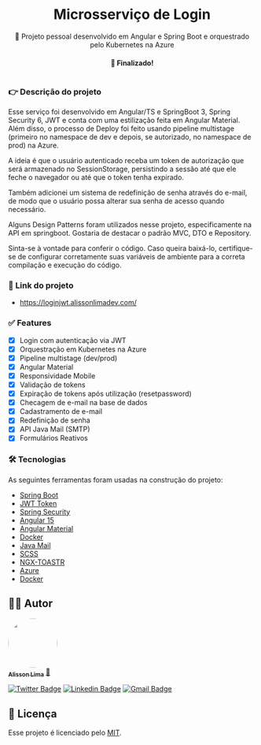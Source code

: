 <h1 align="center">Microsserviço de Login </h1>
<p align="center">🚀 Projeto pessoal desenvolvido em Angular e Spring Boot e orquestrado pelo Kubernetes na Azure</p>

<h4 align="center"> 
	 🐛 Finalizado!
</h4>

#
### 👉  Descrição do projeto

<p> Esse serviço foi desenvolvido em Angular/TS e SpringBoot 3, Spring Security 6, JWT e conta com uma estilização feita em Angular Material. Além disso, o processo de Deploy foi feito usando pipeline multistage (primeiro no namespace de dev e depois, se autorizado, no namespace de prod) na Azure.
 </p>
<p>A ideia é que o usuário autenticado receba um token de autorização que será armazenado no SessionStorage, persistindo a sessão até que ele feche o navegador ou até que o token tenha expirado.
</p>
<p> Também adicionei um sistema de redefinição de senha através do e-mail, de modo que o usuário possa alterar sua senha de acesso quando necessário.</p>

<p> Alguns Design Patterns foram utilizados nesse projeto, especificamente na API em springboot. Gostaria de destacar o padrão MVC, DTO e Repository.</p>

<p> Sinta-se à vontade para conferir o código. Caso queira baixá-lo, certifique-se de configurar corretamente suas variáveis de ambiente para a correta compilação e execução do código. </p>

### 🎁 Link do projeto

- https://loginjwt.alissonlimadev.com/
  
### ✅ Features

- [x] Login com autenticação via JWT
- [x] Orquestração em Kubernetes na Azure
- [x] Pipeline multistage (dev/prod)
- [x] Angular Material
- [x] Responsividade Mobile
- [x] Validação de tokens
- [x] Expiração de tokens após utilização (resetpassword)
- [x] Checagem de e-mail na base de dados
- [x] Cadastramento de e-mail
- [x] Redefinição de senha
- [x] API Java Mail (SMTP)
- [x] Formulários Reativos

### 🛠 Tecnologias

As seguintes ferramentas foram usadas na construção do projeto:

- [Spring Boot](https://spring.io/projects/spring-boot)
- [JWT Token](https://jwt.io/)
- [Spring Security](https://spring.io/projects/spring-security)
- [Angular 15](https://angular.io/)
- [Angular Material](https://material.angular.io/)
- [Docker](https://rxjs.dev/)
- [Java Mail](https://www.oracle.com/java/technologies/javamail-api.html)
- [SCSS](https://sass-lang.com/)
- [NGX-TOASTR](https://www.npmjs.com/package/ngx-toastr)
- [Azure](https://azure.com/)
- [Docker](https://hub.docker.com/)

## 👨‍🎓 Autor

<a href="https://github.com/alissonlimabr">
 <img style="border-radius: 50%;" src="https://avatars.githubusercontent.com/u/101370736?s=400&u=00839cadc5eaa54e04b68f6efbc1582eedf4e080&v=4" width="100px;" alt=""/>
 <br />
 <sub><b>Alisson Lima</b></sub></a> <a href="https://github.com/alissonlimabr" title="GitHub">🚀</a>
 <br />

[![Twitter Badge](https://img.shields.io/badge/-@amlxd5-1ca0f1?style=flat-square&labelColor=1ca0f1&logo=twitter&logoColor=white&link=https://twitter.com/amlxd5)](https://twitter.com/amlxd5) [![Linkedin Badge](https://img.shields.io/badge/-Alisson-blue?style=flat-square&logo=Linkedin&logoColor=white&link=https://www.linkedin.com/in/alisson-ml/)](https://www.linkedin.com/in/alisson-ml/) 
[![Gmail Badge](https://img.shields.io/badge/-amlxd5@gmail.com-c14438?style=flat-square&logo=Gmail&logoColor=white&link=mailto:amlxd5@gmail.com)](mailto:amlxd5@gmail.com)

## 📝 Licença

Esse projeto é licenciado pelo [MIT](./LICENSE).
